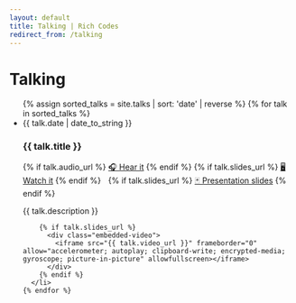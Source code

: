 ```yaml
---
layout: default
title: Talking | Rich Codes
redirect_from: /talking
---
```


<div id="articles">
  <h1 class="pageTitle">Talking</h1>
  <ul class="posts noList">
    {% assign sorted_talks = site.talks | sort: 'date' | reverse %}
    {% for talk in sorted_talks %}
      <li>
        <span class="date">{{ talk.date | date_to_string }}</span>
        <h3 id="{{ talk.title | slugify }}">{{ talk.title }}</h3>
        <p>
          {% if talk.audio_url %}
            <a href="{{ talk.audio_url }}" target="_blank">🎧 Hear it</a>
          {% endif %}
          {% if talk.slides_url %}
            <a href="{{ talk.video_url }}" target="_blank">🖥️ Watch it</a>
          {% endif %}
          <span style="display:inline-block;width: 5px"></span>
          {% if talk.slides_url %}
            <a href="{{ talk.slides_url }}" target="_blank">🃏 Presentation slides</a>
          {% endif %}
        </p>
        <p class="description">{{ talk.description }}</p>

        {% if talk.slides_url %}
          <div class="embedded-video">
            <iframe src="{{ talk.video_url }}" frameborder="0" allow="accelerometer; autoplay; clipboard-write; encrypted-media; gyroscope; picture-in-picture" allowfullscreen></iframe>
          </div>
        {% endif %}
      </li>
    {% endfor %}

  </ul>
</div>
